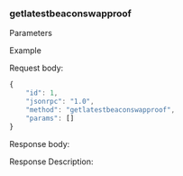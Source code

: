 ### getlatestbeaconswapproof

Parameters

Example

Request body:
 
```javascript
{
    "id": 1,
    "jsonrpc": "1.0",
    "method": "getlatestbeaconswapproof",
    "params": []
}
```

Response body:

Response Description:
